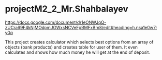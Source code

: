 # projectM2_2_Mr.Shahbalayev

https://docs.google.com/document/d/1eONWJqQ-zUCra69F4kNjMOdpmJGWxsNCVeFpBMFxBm8/edit#heading=h.nsa1e0w7ry0q

This project creates calculator which selects best options from an array of objects (bank products) and creates
table for user of them. It even calculates and shows how much money he will get at the end of deposit. 